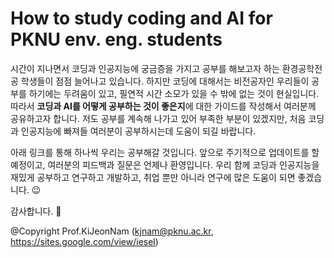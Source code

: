 # How to study coding and AI for PKNU env. eng. students
시간이 지나면서 코딩과 인공지능에 궁금증을 가지고 공부를 해보고자 하는 환경공학전공 학생들이 점점 늘어나고 있습니다.
하지만 코딩에 대해서는 비전공자인 우리들이 공부를 하기에는 두려움이 있고, 필연적 시간 소모가 있을 수 밖에 없는 것이 현실입니다.
따라서 **코딩과 AI를 어떻게 공부하는 것이 좋은지**에 대한 가이드를 작성해서 여러분께 공유하고자 합니다.
저도 공부를 계속해 나가고 있어 부족한 부분이 있겠지만, 처음 코딩과 인공지능에 빠져들 여러분이 공부하시는데 도움이 되길 바랍니다.

아래 링크를 통해 하나씩 우리는 공부해갈 것입니다.
앞으로 주기적으로 업데이트를 할 예정이고, 여러분의 피드백과 질문은 언제나 환영입니다.
우리 함께 코딩과 인공지능을 재밌게 공부하고 연구하고 개발하고,
취업 뿐만 아니라 연구에 많은 도움이 되면 좋겠습니다. 😉

감사합니다. 🤖

@Copyright Prof.KiJeonNam (kjnam@pknu.ac.kr, https://sites.google.com/view/iesel)
